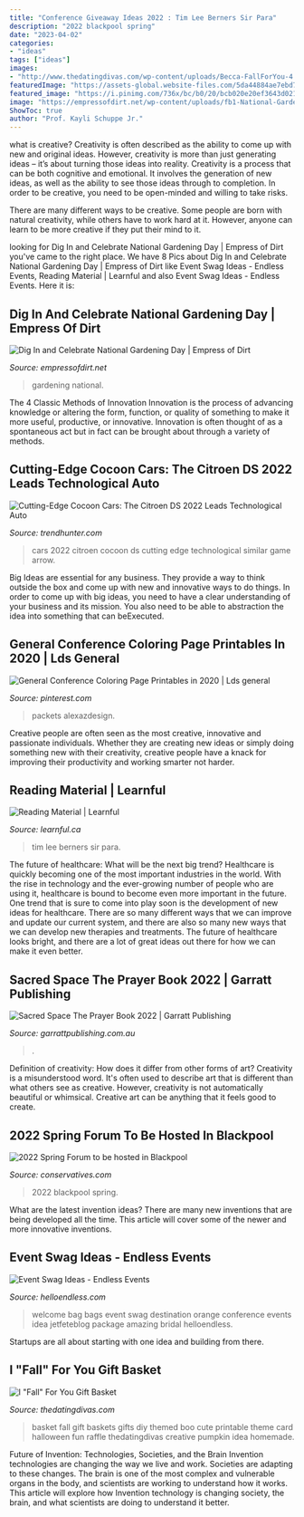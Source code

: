 ```yaml
---
title: "Conference Giveaway Ideas 2022 : Tim Lee Berners Sir Para"
description: "2022 blackpool spring"
date: "2023-04-02"
categories:
- "ideas"
tags: ["ideas"]
images:
- "http://www.thedatingdivas.com/wp-content/uploads/Becca-FallForYou-4.jpg"
featuredImage: "https://assets-global.website-files.com/5da44884ae7ebd7c14dee44a/5f0899b5025c29bd5c9f8a95_SpringConf2022.png"
featured_image: "https://i.pinimg.com/736x/bc/b0/20/bcb020e20ef3643d021f65d58200d9b1.jpg"
image: "https://empressofdirt.net/wp-content/uploads/fb1-National-Gardening-Day-v3.jpg"
ShowToc: true
author: "Prof. Kayli Schuppe Jr."
---
```



what is creative?
Creativity is often described as the ability to come up with new and original ideas. However, creativity is more than just generating ideas – it’s about turning those ideas into reality.
Creativity is a process that can be both cognitive and emotional. It involves the generation of new ideas, as well as the ability to see those ideas through to completion. In order to be creative, you need to be open-minded and willing to take risks.

There are many different ways to be creative. Some people are born with natural creativity, while others have to work hard at it. However, anyone can learn to be more creative if they put their mind to it.

	

		
looking for Dig In and Celebrate National Gardening Day | Empress of Dirt you've came to the right place. We have 8 Pics about Dig In and Celebrate National Gardening Day | Empress of Dirt like Event Swag Ideas - Endless Events, Reading Material | Learnful and also Event Swag Ideas - Endless Events. Here it is:
		
    
## Dig In And Celebrate National Gardening Day | Empress Of Dirt

<img loading=lazy src="https://empressofdirt.net/wp-content/uploads/fb1-National-Gardening-Day-v3.jpg" onerror="this.onerror=null;this.src='https://tse1.mm.bing.net/th?id=OIP.uoVQsw0ONZc3v0rWmKSk4AHaD4&amp;pid=15.1';" alt="Dig In and Celebrate National Gardening Day | Empress of Dirt">

_Source: empressofdirt.net_

>gardening national. 

	

The 4 Classic Methods of Innovation
Innovation is the process of advancing knowledge or altering the form, function, or quality of something to make it more useful, productive, or innovative. Innovation is often thought of as a spontaneous act but in fact can be brought about through a variety of methods.

    
## Cutting-Edge Cocoon Cars: The Citroen DS 2022 Leads Technological Auto

<img loading=lazy src="http://cdn.trendhunterstatic.com/thumbs/citroen-ds-2022.jpeg" onerror="this.onerror=null;this.src='https://tse1.mm.bing.net/th?id=OIP.74aaCTJ8Azdw4csZziwvuQHaD_&amp;pid=15.1';" alt="Cutting-Edge Cocoon Cars: The Citroen DS 2022 Leads Technological Auto">

_Source: trendhunter.com_

>cars 2022 citroen cocoon ds cutting edge technological similar game arrow. 

	

Big Ideas are essential for any business. They provide a way to think outside the box and come up with new and innovative ways to do things. In order to come up with big ideas, you need to have a clear understanding of your business and its mission. You also need to be able to abstraction the idea into something that can beExecuted.

    
## General Conference Coloring Page Printables In 2020 | Lds General

<img loading=lazy src="https://i.pinimg.com/736x/bc/b0/20/bcb020e20ef3643d021f65d58200d9b1.jpg" onerror="this.onerror=null;this.src='https://tse4.mm.bing.net/th?id=OIP.gl1ydNHt_ACTGQflouBT5gHaJ3&amp;pid=15.1';" alt="General Conference Coloring Page Printables in 2020 | Lds general">

_Source: pinterest.com_

>packets alexazdesign. 

	

Creative people are often seen as the most creative, innovative and passionate individuals. Whether they are creating new ideas or simply doing something new with their creativity, creative people have a knack for improving their productivity and working smarter not harder.

    
## Reading Material | Learnful

<img loading=lazy src="https://learnful.ca/sites/default/files/up/para/field-image/2020-06/78/timbernerslee_0.jpg" onerror="this.onerror=null;this.src='https://tse3.mm.bing.net/th?id=OIP.5lebVoTIbWFl7JKJwgYPGgAAAA&amp;pid=15.1';" alt="Reading Material | Learnful">

_Source: learnful.ca_

>tim lee berners sir para. 

	

The future of healthcare: What will be the next big trend?
Healthcare is quickly becoming one of the most important industries in the world. With the rise in technology and the ever-growing number of people who are using it, healthcare is bound to become even more important in the future. One trend that is sure to come into play soon is the development of new ideas for healthcare. There are so many different ways that we can improve and update our current system, and there are also so many new ways that we can develop new therapies and treatments. The future of healthcare looks bright, and there are a lot of great ideas out there for how we can make it even better.

    
## Sacred Space The Prayer Book 2022 | Garratt Publishing

<img loading=lazy src="https://garrattpublishing.com.au/uploaded/thumbnails/db_file_img_12613_480xauto.jpg" onerror="this.onerror=null;this.src='https://tse4.mm.bing.net/th?id=OIP.XicKFIzYAJASnaTw14s65AHaLH&amp;pid=15.1';" alt="Sacred Space The Prayer Book 2022 | Garratt Publishing">

_Source: garrattpublishing.com.au_

>. 

	

Definition of creativity: How does it differ from other forms of art?
Creativity is a misunderstood word. It's often used to describe art that is different than what others see as creative. However, creativity is not automatically beautiful or whimsical. Creative art can be anything that it feels good to create.

    
## 2022 Spring Forum To Be Hosted In Blackpool

<img loading=lazy src="https://assets-global.website-files.com/5da44884ae7ebd7c14dee44a/5f0899b5025c29bd5c9f8a95_SpringConf2022.png" onerror="this.onerror=null;this.src='https://tse1.mm.bing.net/th?id=OIP.6jURmwXCS9bYI9lyLRKdLAHaEK&amp;pid=15.1';" alt="2022 Spring Forum to be hosted in Blackpool">

_Source: conservatives.com_

>2022 blackpool spring. 

	

What are the latest invention ideas?
There are many new inventions that are being developed all the time. This article will cover some of the newer and more innovative inventions.

    
## Event Swag Ideas - Endless Events

<img loading=lazy src="http://www.helloendless.com/wp-content/uploads/2014/03/orange-wedding-welcome-bags.jpg" onerror="this.onerror=null;this.src='https://tse4.mm.bing.net/th?id=OIP.6zsAsakiuznOxM96_1Xn5QHaE7&amp;pid=15.1';" alt="Event Swag Ideas - Endless Events">

_Source: helloendless.com_

>welcome bag bags event swag destination orange conference events idea jetfeteblog package amazing bridal helloendless. 

	

Startups are all about starting with one idea and building from there.

    
## I &quot;Fall&quot; For You Gift Basket

<img loading=lazy src="http://www.thedatingdivas.com/wp-content/uploads/Becca-FallForYou-4.jpg" onerror="this.onerror=null;this.src='https://tse1.mm.bing.net/th?id=OIP.BpzRS_ODQTNVk_ahsNECigHaLH&amp;pid=15.1';" alt="I &quot;Fall&quot; For You Gift Basket">

_Source: thedatingdivas.com_

>basket fall gift baskets gifts diy themed boo cute printable theme card halloween fun raffle thedatingdivas creative pumpkin idea homemade. 

	

Future of Invention: Technologies, Societies, and the Brain
Invention technologies are changing the way we live and work. Societies are adapting to these changes. The brain is one of the most complex and vulnerable organs in the body, and scientists are working to understand how it works. This article will explore how Invention technology is changing society, the brain, and what scientists are doing to understand it better.

